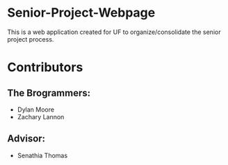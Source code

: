 # Senior-Project-Webpage
This is a web application created for UF to organize/consolidate the senior project process.

# Contributors
The Brogrammers:
 -
  - Dylan Moore
  - Zachary Lannon

Advisor:
 -
 - Senathia Thomas
